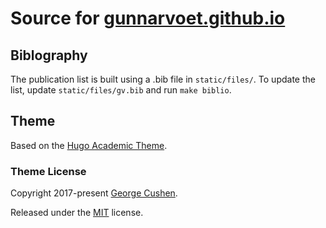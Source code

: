 # Source for [gunnarvoet.github.io](https://gunnarvoet.github.io)

## Biblography
The publication list is built using a .bib file in `static/files/`.
To update the list, update `static/files/gv.bib` and run `make biblio`.

## Theme
Based on the [Hugo Academic Theme](https://academic-demo.netlify.app/).

### Theme License

Copyright 2017-present [George Cushen](https://georgecushen.com).

Released under the [MIT](https://github.com/sourcethemes/academic-kickstart/blob/master/LICENSE.md) license.

